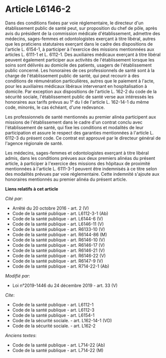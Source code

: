 # Article L6146-2

Dans des conditions fixées par voie réglementaire, le directeur d'un établissement public de santé peut, sur proposition du
chef de pôle, après avis du président de la commission médicale d'établissement, admettre des médecins, sages-femmes et
odontologistes exerçant à titre libéral, autres que les praticiens statutaires exerçant dans le cadre des dispositions de
l'article L. 6154-1, à participer à l'exercice des missions mentionnées aux articles L. 6111-1 et L. 6112-1. Des auxiliaires
médicaux exerçant à titre libéral peuvent également participer aux activités de l'établissement lorsque les soins sont
délivrés au domicile des patients, usagers de l'établissement public concerné. Les honoraires de ces professionnels de santé
sont à la charge de l'établissement public de santé, qui peut recourir à des conditions de rémunération particulières, autres
que le paiement à l'acte, pour les auxiliaires médicaux libéraux intervenant en hospitalisation à domicile. Par exception aux
dispositions de l'article L. 162-2 du code de la sécurité sociale, l'établissement public de santé verse aux intéressés les
honoraires aux tarifs prévus au 1° du I de l'article L. 162-14-1 du même code, minorés, le cas échéant, d'une redevance.

Les professionnels de santé mentionnés au premier alinéa participent aux missions de l'établissement dans le cadre d'un
contrat conclu avec l'établissement de santé, qui fixe les conditions et modalités de leur participation et assure le respect
des garanties mentionnées à l'article L. 6112-3 du présent code. Ce contrat est approuvé par le directeur général de l'agence
régionale de santé.

Les médecins, sages-femmes et odontologistes exerçant à titre libéral admis, dans les conditions prévues aux deux premiers
alinéas du présent article, à participer à l'exercice des missions des hôpitaux de proximité mentionnées à l'article L.
6111-3-1 peuvent être indemnisés à ce titre selon des modalités prévues par voie réglementaire. Cette indemnité s'ajoute aux
honoraires mentionnés au premier alinéa du présent article.

**Liens relatifs à cet article**

_Cité par_:

  - Arrêté du 20 octobre 2016 - art. 2 (V)
  - Code de la santé publique - art. L6112-3-1 (Ab)
  - Code de la santé publique - art. L6144-6 (V)
  - Code de la santé publique - art. L6146-11 (V)
  - Code de la santé publique - art. R6133-10 (V)
  - Code de la santé publique - art. R6144-86 (M)
  - Code de la santé publique - art. R6146-10 (V)
  - Code de la santé publique - art. R6146-17 (V)
  - Code de la santé publique - art. R6146-21 (V)
  - Code de la santé publique - art. R6146-22 (V)
  - Code de la santé publique - art. R6147-9 (V)
  - Code de la santé publique - art. R714-22-1 (Ab)

_Modifié par_:

  - Loi n°2019-1446 du 24 décembre 2019 - art. 33 (V)

_Cite_:

  - Code de la santé publique - art. L6112-1
  - Code de la santé publique - art. L6112-3
  - Code de la santé publique - art. L6154-1
  - Code de la sécurité sociale. - art. L162-14-1 (VD)
  - Code de la sécurité sociale. - art. L162-2

_Anciens textes_:

  - Code de la santé publique - art. L714-22 (Ab)
  - Code de la santé publique - art. L714-22 (M)
